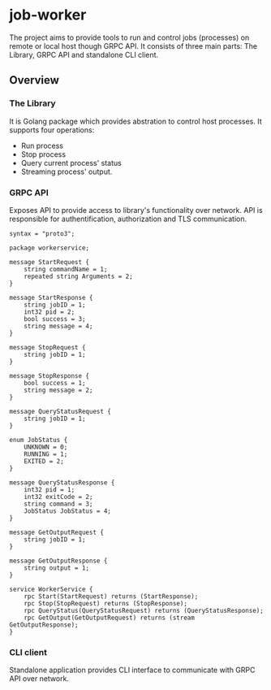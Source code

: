 # job-worker

The project aims to provide tools to run and control jobs (processes) on remote or local host though GRPC API. It consists of three main parts: The Library, GRPC API and standalone CLI client.

## Overview

### The Library

It is Golang package which provides abstration to control host processes. It supports four operations: 
- Run process
- Stop process
- Query current process' status
- Streaming process' output.


### GRPC API

Exposes API to provide access to library's functionality over network. API is responsible for authentification, authorization and TLS communication.

```
syntax = "proto3";

package workerservice;

message StartRequest {
    string commandName = 1;
    repeated string Arguments = 2;
}
  
message StartResponse {
    string jobID = 1;
    int32 pid = 2;
    bool success = 3;
    string message = 4;
}
  
message StopRequest {
    string jobID = 1;
}
  
message StopResponse {    
    bool success = 1;
    string message = 2;
}
  
message QueryStatusRequest {
    string jobID = 1;
}

enum JobStatus {
    UNKNOWN = 0;
    RUNNING = 1;    
    EXITED = 2;
}
  
message QueryStatusResponse {
    int32 pid = 1;
    int32 exitCode = 2;
    string command = 3;
    JobStatus JobStatus = 4;
}
  
message GetOutputRequest {
    string jobID = 1;
}
  
message GetOutputResponse {
    string output = 1;
}

service WorkerService {
    rpc Start(StartRequest) returns (StartResponse);
    rpc Stop(StopRequest) returns (StopResponse);
    rpc QueryStatus(QueryStatusRequest) returns (QueryStatusResponse);
    rpc GetOutput(GetOutputRequest) returns (stream GetOutputResponse);
}
```

### CLI client

Standalone application provides CLI interface to communicate with GRPC API over network.